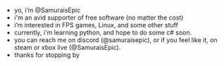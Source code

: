 - yo, i’m @SamuraisEpic
- i'm an avid supporter of free software (no matter the cost)
- i’m interested in FPS games, Linux, and some other stuff
- currently, i'm learning python, and hope to do some c# soon.
- you can reach me on discord (@samuraisepic), or if you feel like it, on steam or xbox live (@SamuraisEpic).
- thanks for stopping by

<!---
SamuraisEpic/SamuraisEpic is a ✨ special ✨ repository because its `README.md` (this file) appears on your GitHub profile.
You can click the Preview link to take a look at your changes.
--->
